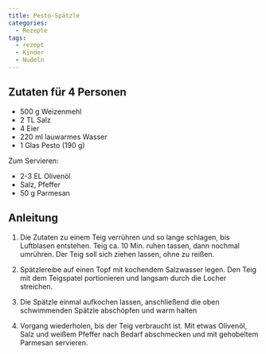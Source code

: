 ```yaml
---
title: Pesto-Spätzle
categories:
  - Rezepte
tags:
  - rezept
  - Kinder
  - Nudeln
---
```


## Zutaten für 4 Personen
* 500 g Weizenmehl
* 2 TL Salz 
* 4 Eier
* 220 ml lauwarmes Wasser 
* 1 Glas Pesto (190 g)

Zum Servieren:
* 2-3 EL Olivenöl 
* Salz, Pfeffer 
* 50 g Parmesan

## Anleitung
1. Die Zutaten zu einem Teig verrühren und so lange schlagen, bis Luftblasen entstehen. Teig ca. 10 Min. ruhen tassen, dann nochmal umrühren. Der Teig soll sich ziehen lassen, ohne zu reißen.

2. Spätzlereibe auf einen Topf mit kochendem Salzwasser legen. Den Teig mit dem Teigspatel portionieren und langsam durch die Locher streichen.

3. Die Spätzle einmal aufkochen lassen, anschließend die oben schwimmenden Spätzle abschöpfen und warm halten

4. Vorgang wiederholen, bis der Teig verbraucht ist. Mit etwas Olivenöl, Salz und weißem Pfeffer nach Bedarf abschmecken und mit gehobeltem Parmesan servieren.







<!--stackedit_data:
eyJoaXN0b3J5IjpbMTIxMDU2MDk0MiwxMTExODc4MzA2LDI5MT
A2MDQyMl19
-->